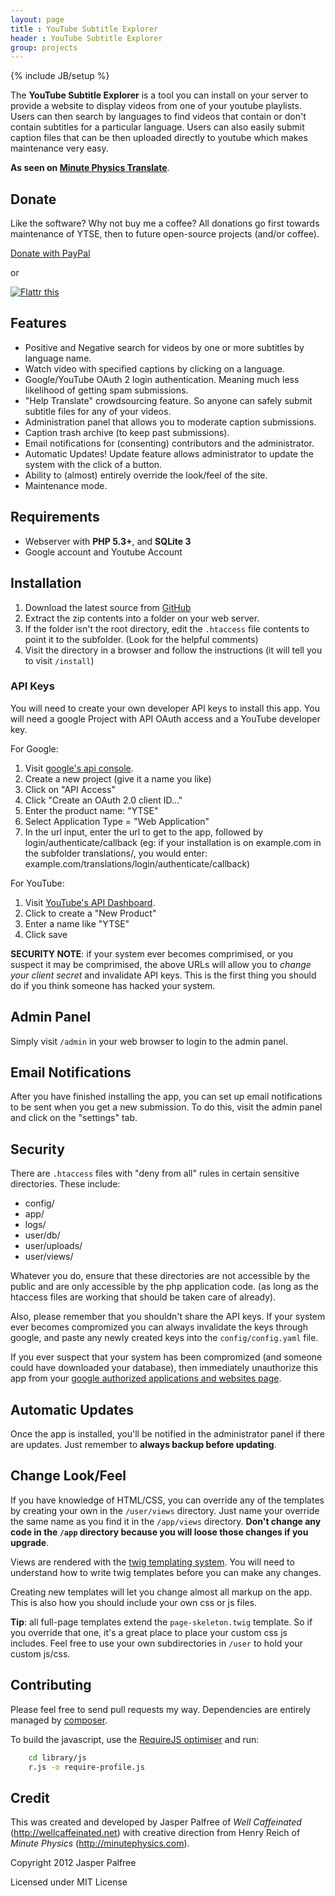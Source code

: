 ```yaml
---
layout: page
title : YouTube Subtitle Explorer
header : YouTube Subtitle Explorer
group: projects
---
```

{% include JB/setup %}

The **YouTube Subtitle Explorer** is a tool you can install on your server to provide a website to display videos from one of your youtube playlists. Users can then search by languages to find videos that contain or don't contain subtitles for a particular language. Users can also easily submit caption files that can be then uploaded directly to youtube which makes maintenance very easy.

**As seen on [Minute Physics Translate](http://translate.minutephysics.com)**.

## Donate

Like the software? Why not buy me a coffee? All donations go first towards maintenance of YTSE, then to future open-source projects (and/or coffee).

[Donate with PayPal](https://www.paypal.com/cgi-bin/webscr?cmd=_donations&business=M3RP2R63AAX6E&lc=CA&item_name=wellcaffeinated%2enet&item_number=YouTube%20Subtitle%20Explorer&currency_code=CAD&bn=PP%2dDonationsBF%3abtn_donate_LG%2egif%3aNonHosted)

or

<a href="http://flattr.com/thing/928532/wellcaffeinatedyt-subtitle-explorer-on-GitHub" target="_blank">
<img src="http://api.flattr.com/button/flattr-badge-large.png" alt="Flattr this" title="Flattr this" border="0" /></a>

## Features

* Positive and Negative search for videos by one or more subtitles by language name.
* Watch video with specified captions by clicking on a language.
* Google/YouTube OAuth 2 login authentication. Meaning much less likelihood of getting spam submissions.
* "Help Translate" crowdsourcing feature. So anyone can safely submit subtitle files for any of your videos.
* Administration panel that allows you to moderate caption submissions.
* Caption trash archive (to keep past submissions).
* Email notifications for (consenting) contributors and the administrator.
* Automatic Updates! Update feature allows administrator to update the system with the click of a button.
* Ability to (almost) entirely override the look/feel of the site.
* Maintenance mode.

## Requirements

* Webserver with **PHP 5.3+**, and **SQLite 3**
* Google account and Youtube Account

## Installation

1. Download the latest source from [GitHub](https://github.com/wellcaffeinated/yt-subtitle-explorer/downloads)
2. Extract the zip contents into a folder on your web server.
3. If the folder isn't the root directory, edit the `.htaccess` file contents to point it to the subfolder. (Look for the helpful comments)
4. Visit the directory in a browser and follow the instructions (it will tell you to visit `/install`)

### API Keys

You will need to create your own developer API keys to install this app. You will need a google Project with API OAuth access and a YouTube developer key.

For Google:

1. Visit [google's api console](https://code.google.com/apis/console).
2. Create a new project (give it a name you like)
3. Click on "API Access"
4. Click "Create an OAuth 2.0 client ID..."
5. Enter the product name: "YTSE"
6. Select Application Type = "Web Application"
7. In the url input, enter the url to get to the app, followed by login/authenticate/callback (eg: if your installation is on example.com in the subfolder translations/, you would enter: example.com/translations/login/authenticate/callback)

For YouTube:

1. Visit [YouTube's API Dashboard](https://code.google.com/apis/youtube/dashboard).
2. Click to create a "New Product"
3. Enter a name like "YTSE"
4. Click save

**SECURITY NOTE**: if your system ever becomes comprimised, or you suspect it may be comprimised, the above URLs will allow you to *change your client secret* and invalidate API keys. This is the first thing you should do if you think someone has hacked your system.

## Admin Panel

Simply visit `/admin` in your web browser to login to the admin panel.

## Email Notifications

After you have finished installing the app, you can set up email notifications to be sent when you get a new submission. To do this, visit the admin panel and click on the "settings" tab.

## Security

There are `.htaccess` files with "deny from all" rules in certain sensitive directories. These include:

* config/
* app/
* logs/
* user/db/
* user/uploads/
* user/views/

Whatever you do, ensure that these directories are not accessible by the public and are only accessible by the php application code. (as long as the htaccess files are working that should be taken care of already).

Also, please remember that you shouldn't share the API keys. If your system ever becomes compromized you can always invalidate the keys through google, and paste any newly created keys into the `config/config.yaml` file.

If you ever suspect that your system has been compromized (and someone could have downloaded your database), then immediately unauthorize this app from your [google authorized applications and websites page](https://www.google.com/settings/security).

## Automatic Updates

Once the app is installed, you'll be notified in the administrator panel if there are updates. Just remember to **always backup before updating**.

## Change Look/Feel

If you have knowledge of HTML/CSS, you can override any of the templates by creating your own in the `/user/views` directory. Just name your override the same name as you find it in the `/app/views` directory. **Don't change any code in the `/app` directory because you will loose those changes if you upgrade**.

Views are rendered with the [twig templating system](twig.sensiolabs.org/documentation). You will need to understand how to write twig templates before you can make any changes.

Creating new templates will let you change almost all markup on the app. This is also how you should include your own css or js files.

**Tip**: all full-page templates extend the `page-skeleton.twig` template. So if you override that one, it's a great place to place your custom css js includes. Feel free to use your own subdirectories in `/user` to hold your custom js/css.

## Contributing

Please feel free to send pull requests my way. Dependencies are entirely managed by [composer](http://getcomposer.org/).

To build the javascript, use the [RequireJS optimiser](http://requirejs.org/docs/optimization.html) and run:

```bash
    cd library/js
    r.js -o require-profile.js
```

## Credit

This was created and developed by Jasper Palfree of *Well Caffeinated* (http://wellcaffeinated.net) with creative direction from Henry Reich of *Minute Physics* (http://minutephysics.com).

Copyright 2012 Jasper Palfree

Licensed under MIT License
